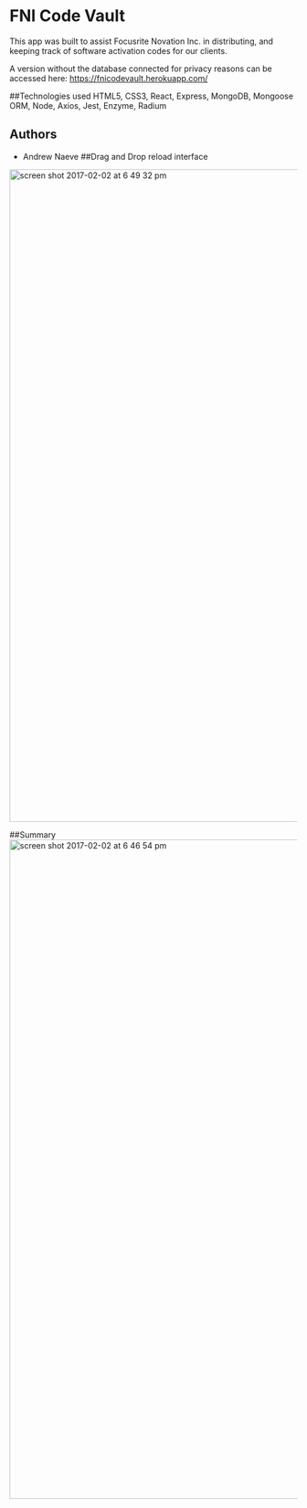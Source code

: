 <h1>FNI Code Vault</h1>

This app was built to assist Focusrite Novation Inc. in distributing, and keeping track of software activation codes for our clients. 

A version without the database connected for privacy reasons can be accessed here: https://fnicodevault.herokuapp.com/

##Technologies used
HTML5, CSS3, React, Express, MongoDB, Mongoose ORM, Node, Axios, Jest, Enzyme, Radium

## Authors
- Andrew Naeve
##Drag and Drop reload interface
<img width="1143" alt="screen shot 2017-02-02 at 6 49 32 pm" src="https://cloud.githubusercontent.com/assets/16847584/22577727/5f0fdfda-e978-11e6-9c54-ae435d447e58.png">

##Summary 
<img width="1155" alt="screen shot 2017-02-02 at 6 46 54 pm" src="https://cloud.githubusercontent.com/assets/16847584/22577687/1d70cbb6-e978-11e6-9b20-0c4b4b2f1fef.png">


